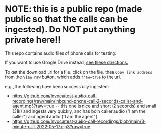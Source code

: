 
# NOTE: this is a public repo (made public so that the calls can be ingested).  Do NOT put anything private here!!

This repo contains audio files of phone calls for testing.

If you want to use Google Drive instead, [see these directions.]([url](https://docs.google.com/document/d/1L9F_42aZIi4S7hNQFhdiMttkqbpK2AcRNUr0Q2uQE3c/edit#heading=h.tcs2ys2ixjkz))

To get the download url for a file, click on the file, then `Copy link address` from the `View raw` button, which adds `?raw=true` to the url.  

e.g., the following have been successfully ingested:
- https://github.com/Invoca/test-audio-call-recordings/raw/main/inbound-phone-call-2-seconds-caller-and-agent.mp3?raw=true  -- this one is nice and short (2 seconds) and small (31k) and ingests very quickly, and has both caller audio ("I am the caller") and agent audio ("I am the agent")
- https://github.com/Invoca/test-audio-call-recordings/blob/main/3-minute-call-2022-05-17.mp3?raw=true
